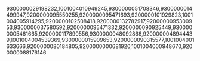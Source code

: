 9300000029198232,1001004010949245,9300000051708346,9300000014499947,9200000095550255,9200000095471693,9200000101929823,1001004005914295,9200000102508418,9200000132782917,9200000095300953,9300000037580592,9200000095471332,9200000090925449,9300000005461665,9200000117890556,9300000048092866,9200000048944439,1001004004539369,9300000015909653,9200000090315577,1001004001633666,9200000080184805,9200000000681920,1001004000948670,9200000088176146
